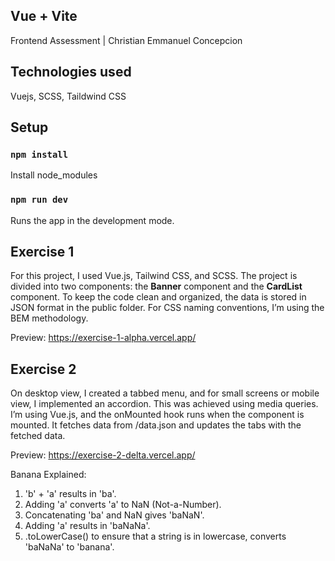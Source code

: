 ## Vue + Vite

Frontend Assessment | Christian Emmanuel Concepcion

## Technologies used

Vuejs, SCSS, Taildwind CSS

## Setup

### `npm install`

Install node_modules

### `npm run dev`

Runs the app in the development mode.

## Exercise 1

For this project, I used Vue.js, Tailwind CSS, and SCSS. The project is divided into two components: the **Banner** component and the **CardList** component. To keep the code clean and organized, the data is stored in JSON format in the public folder. For CSS naming conventions, I’m using the BEM methodology.

Preview: https://exercise-1-alpha.vercel.app/

## Exercise 2

On desktop view, I created a tabbed menu, and for small screens or mobile view, I implemented an accordion. This was achieved using media queries. I’m using Vue.js, and the onMounted hook runs when the component is mounted. It fetches data from /data.json and updates the tabs with the fetched data.

Preview: https://exercise-2-delta.vercel.app/

Banana Explained:
1. 'b' + 'a' results in 'ba'.
2. Adding 'a' converts 'a' to NaN (Not-a-Number).
3. Concatenating 'ba' and NaN gives 'baNaN'.
4. Adding 'a' results in 'baNaNa'.
5. .toLowerCase() to ensure that a string is in lowercase, converts 'baNaNa' to 'banana'.
